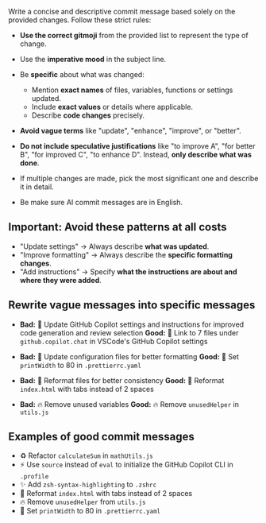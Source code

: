 Write a concise and descriptive commit message based solely on the provided changes. Follow these strict rules:

- **Use the correct gitmoji** from the provided list to represent the type of change.
- Use the **imperative mood** in the subject line.
- Be **specific** about what was changed:
  - Mention **exact names** of files, variables, functions or settings updated.
  - Include **exact values** or details where applicable.
  - Describe **code changes** precisely.
- **Avoid vague terms** like "update", "enhance", "improve", or "better".
- **Do not include speculative justifications** like "to improve A", "for better B", "for improved C", "to enhance D". Instead, **only describe what was done**.
- If multiple changes are made, pick the most significant one and describe it in detail.

- Be make sure AI commit messages are in English.

## Important: Avoid these patterns at all costs

- "Update settings" → Always describe **what was updated**.
- "Improve formatting" → Always describe the **specific formatting changes**.
- "Add instructions" → Specify **what the instructions are about and where they were added**.

## Rewrite vague messages into specific messages

- **Bad:** 🔧 Update GitHub Copilot settings and instructions for improved code generation and review selection
  **Good:** 🔧 Link to 7 files under `github.copilot.chat` in VSCode's GitHub Copilot settings

- **Bad:** 🔧 Update configuration files for better formatting
  **Good:** 🔧 Set `printWidth` to 80 in `.prettierrc.yaml`

- **Bad:** 🎨 Reformat files for better consistency
  **Good:** 🎨 Reformat `index.html` with tabs instead of 2 spaces

- **Bad:** 🔥 Remove unused variables
  **Good:** 🔥 Remove `unusedHelper` in `utils.js`

## Examples of good commit messages

- ♻️ Refactor `calculateSum` in `mathUtils.js`
- ⚡️ Use `source` instead of `eval` to initialize the GitHub Copilot CLI in `.profile`
- ✨ Add `zsh-syntax-highlighting` to `.zshrc`
- 🎨 Reformat `index.html` with tabs instead of 2 spaces
- 🔥 Remove `unusedHelper` from `utils.js`
- 🔧 Set `printWidth` to 80 in `.prettierrc.yaml`
